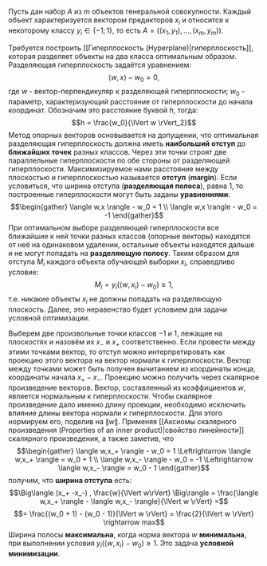 Пусть дан набор $A$ из $m$ объектов генеральной совокупности. Каждый объект характеризуется вектором предикторов $x_i$ и относится к некоторому классу $y_i \in \{-1;1\}$, то есть $A = \big( (x_1,y_1),...,(x_m,y_m) \big)$.

Требуется построить [[Гиперплоскость (Hyperplane)|гиперплоскость]], которая разделяет объекты на два класса оптимальным образом. Разделяющая гиперплоскость задаётся уравнением:$$\langle w,x \rangle - w_0 = 0,$$где $w$ - вектор-перпендикуляр к разделяющей гиперплоскости; $w_0$ - параметр, характеризующий расстояние от гиперплоскости до начала координат. Обозначим это расстояние буквой $h$, тогда:$$h = \frac{w_0}{\lVert w \rVert_2}$$Метод опорных векторов основывается на допущении, что оптимальная разделяющая гиперплоскость должна иметь **наибольший отступ** до **ближайших точек** разных классов. Через эти точки строят две параллельные гиперплоскости по обе стороны от разделяющей гиперплоскости. Максимизируемое нами расстояние между плоскостью и гиперплоскостью называется **отступ** (**margin**). Если условиться, что ширина отступа (**разделяющая полоса**), равна $1$, то построенные гиперплоскости могут быть заданы **уравнениями**:$$\begin{gather} \langle w,x \rangle - w_0 = 1 \\ \langle w,x \rangle - w_0 = -1 \end{gather}$$При оптимальном выборе разделяющей гиперплоскости все ближайшие к ней точки разных классов (опорные векторы) находятся от неё на одинаковом удалении, остальные объекты находятся дальше и не могут попадать на **разделяющую полосу**. Таким образом для отступа $M_i$ каждого объекта обучающей выборки $x_i$, справедливо условие:$$M_i = y_i \big( \langle w,x_i\rangle-w_0 \big) \geq 1,$$т.е. никакие объекты $x_i$ не должны попадать на разделяющую плоскость. Далее, это неравенство будет условием для задачи условной оптимизации.

Выберем две произвольные точки классов $-1$ и $1$, лежащие на плоскостях и назовём их $x_-$ и $x_+$ соответственно. Если провести между этими точками вектор, то отступ можно интерпретировать как проекцию этого вектора на вектор нормали к гиперплоскости. Вектор между точками может быть получен вычитанием из координаты конца, координаты начала $x_+ -x_-$. Проекцию можно получить через скалярное произведение векторов. Вектор, составленный из коэффициентов $w$, является нормальным к гиперплоскости. Чтобы скалярное произведение дало именно длину проекции, необходимо исключить влияние длины вектора нормали к гиперплоскости. Для этого нормируем его, поделив на $\lVert w \rVert$. Применяя [[Аксиомы скалярного произведения (Properties of an inner product)|свойство линейности]] скалярного произведения, а также заметив, что$$\begin{gather} \langle w,x_+ \rangle - w_0 = 1 \Leftrightarrow \langle w,x_+ \rangle = w_0 + 1 \\ \langle w,x_- \rangle - w_0 = -1 \Leftrightarrow \langle w,x_- \rangle = w_0 - 1  \end{gather}$$получим, что **ширина отступа** есть:$$\Big\langle (x_+ -x_-) , \frac{w}{\lVert w\rVert} \Big\rangle = \frac{\langle w,x_+ \rangle - \langle w,x_- \rangle}{\lVert w \rVert} =$$$$= \frac{(w_0 + 1) - (w_0 - 1)}{\lVert w \rVert} = \frac{2}{\lVert w \rVert} \rightarrow max$$Ширина полосы **максимальна**, когда норма вектора $w$ **минимальна**, при выполнении условия $y_i \big( \langle w,x_i\rangle-w_0 \big) \geq 1$. Это задача **условной минимизации**.